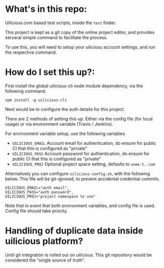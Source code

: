 # What's in this repo:

Uilicious.com based test scripts, inside the `test` folder.

This project is kept as a git copy of the online project editor, and provides serveral simple command to facilitate the process.

To use this, you will need to setup your uiliciosu account settings, and run the respective command.

# How do I set this up?:

First install the global uilicious-cli node module dependency, via the following command.

`npm install -g uilicious-cli`

Next would be to configure the auth details for this project.

There are 2 methods of setting this up. Either via the config file (for local usage) or via environment variable (Travis / Jenkins).

For environment variable setup, use the following variables 

+ `UILICIOUS_EMAIL` Account email for authentication, do ensure for public CI that this is configured as "private"
+ `UILICIOUS_PASS`  Account password for authentication, do ensure for public CI that this is configured as "private"
+ `UILICIOUS_PROJ`  Optional project space setting, defaults to `unee-t..com`

Alternatively you can configure `uilicious-config.sh`, with the following below.
This file will be git-ignored, to prevent accidental credential commits.

```
UILICIOUS_EMAIL="auth email",
UILICIOUS_PASS="auth password",
UILICIOUS_PROJ="project namespace to use"
```

Note that in event that both environment variables, and config file is used. 
Config file should take priority.

# Handling of duplicate data inside uilicious platform?

Until git integration is rolled out on uilicious. This git repository would be considered the "single source of truth".